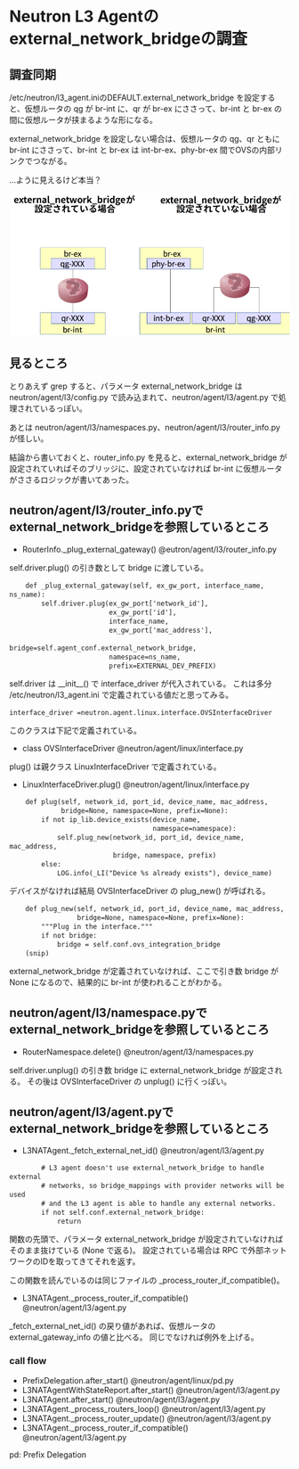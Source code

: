 # Neutron L3 Agentのexternal_network_bridgeの調査

## 調査同期
/etc/neutron/l3_agent.iniのDEFAULT.external_network_bridge を設定すると、仮想ルータの qg が br-int に、qr が br-ex にささって、br-int と br-ex の間に仮想ルータが挟まるような形になる。

external_network_bridge を設定しない場合は、仮想ルータの qg、qr ともに br-int にささって、br-int と br-ex は int-br-ex、phy-br-ex 間でOVSの内部リンクでつながる。

...ように見えるけど本当？

![仮想ルータOVSポート構成](neutron,external_network_bridge.png "Router and OVS ports")

## 見るところ
とりあえず grep すると、パラメータ external_network_bridge は neutron/agent/l3/config.py で読み込まれて、neutron/agent/l3/agent.py で処理されているっぽい。

あとは neutron/agent/l3/namespaces.py、neutron/agent/l3/router_info.py が怪しい。

結論から書いておくと、router_info.py を見ると、external_network_bridge が設定されていればそのブリッジに、設定されていなければ br-int に仮想ルータがささるロジックが書いてあった。

## neutron/agent/l3/router_info.pyでexternal_network_bridgeを参照しているところ
- RouterInfo._plug_external_gateway() @eutron/agent/l3/router_info.py

self.driver.plug() の引き数として bridge に渡している。

```
    def _plug_external_gateway(self, ex_gw_port, interface_name, ns_name):
        self.driver.plug(ex_gw_port['network_id'],
                         ex_gw_port['id'],
                         interface_name,
                         ex_gw_port['mac_address'],
                         bridge=self.agent_conf.external_network_bridge,
                         namespace=ns_name,
                         prefix=EXTERNAL_DEV_PREFIX)
```

self.driver は \_\_init\_\_() で interface_driver が代入されている。
これは多分 /etc/neutron/l3_agent.ini で定義されている値だと思ってみる。

```
interface_driver =neutron.agent.linux.interface.OVSInterfaceDriver
```

このクラスは下記で定義されている。

- class OVSInterfaceDriver @neutron/agent/linux/interface.py

plug() は親クラス LinuxInterfaceDriver で定義されている。

- LinuxInterfaceDriver.plug() @neutron/agent/linux/interface.py

```
    def plug(self, network_id, port_id, device_name, mac_address,
             bridge=None, namespace=None, prefix=None):
        if not ip_lib.device_exists(device_name,
                                    namespace=namespace):
            self.plug_new(network_id, port_id, device_name, mac_address,
                          bridge, namespace, prefix)
        else:
            LOG.info(_LI("Device %s already exists"), device_name)
```

デバイスがなければ結局 OVSInterfaceDriver の plug_new() が呼ばれる。

```
    def plug_new(self, network_id, port_id, device_name, mac_address,
                 bridge=None, namespace=None, prefix=None):
        """Plug in the interface."""
        if not bridge:
            bridge = self.conf.ovs_integration_bridge
    (snip)
```

external_network_bridge が定義されていなければ、ここで引き数 bridge が None になるので、結果的に br-int が使われることがわかる。



## neutron/agent/l3/namespace.pyでexternal_network_bridgeを参照しているところ

- RouterNamespace.delete() @neutron/agent/l3/namespaces.py

self.driver.unplug() の引き数 bridge に external_network_bridge が設定される。
その後は OVSInterfaceDriver の unplug() に行くっぽい。


## neutron/agent/l3/agent.pyでexternal_network_bridgeを参照しているところ
- L3NATAgent._fetch_external_net_id() @neutron/agent/l3/agent.py

```
        # L3 agent doesn't use external_network_bridge to handle external
        # networks, so bridge_mappings with provider networks will be used
        # and the L3 agent is able to handle any external networks.
        if not self.conf.external_network_bridge:
            return
```

関数の先頭で、パラメータ external_network_bridge が設定されていなければそのまま抜けている (None で返る)。
設定されている場合は RPC で外部ネットワークのIDを取ってきてそれを返す。

この関数を読んでいるのは同じファイルの _process_router_if_compatible()。

- L3NATAgent._process_router_if_compatible() @neutron/agent/l3/agent.py

_fetch_external_net_id() の戻り値があれば、仮想ルータの external_gateway_info の値と比べる。
同じでなければ例外を上げる。

### call flow
- PrefixDelegation.after_start() @neutron/agent/linux/pd.py
- L3NATAgentWithStateReport.after_start() @neutron/agent/l3/agent.py
- L3NATAgent.after_start() @neutron/agent/l3/agent.py
- L3NATAgent._process_routers_loop() @neutron/agent/l3/agent.py
- L3NATAgent._process_router_update() @neutron/agent/l3/agent.py
- L3NATAgent._process_router_if_compatible() @neutron/agent/l3/agent.py

pd: Prefix Delegation
